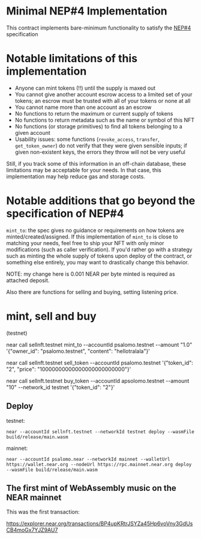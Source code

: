 Minimal NEP#4 Implementation
============================

This contract implements bare-minimum functionality to satisfy the [NEP#4](https://github.com/nearprotocol/NEPs/pull/4) specification

Notable limitations of this implementation
==========================================

* Anyone can mint tokens (!!) until the supply is maxed out
* You cannot give another account escrow access to a limited set of your tokens; an escrow must be trusted with all of your tokens or none at all
* You cannot name more than one account as an escrow
* No functions to return the maximum or current supply of tokens
* No functions to return metadata such as the name or symbol of this NFT
* No functions (or storage primitives) to find all tokens belonging to a given account
* Usability issues: some functions (`revoke_access`, `transfer`, `get_token_owner`) do not verify that they were given sensible inputs; if given non-existent keys, the errors they throw will not be very useful

Still, if you track some of this information in an off-chain database, these limitations may be acceptable for your needs. In that case, this implementation may help reduce gas and storage costs.


Notable additions that go beyond the specification of NEP#4
===========================================================

`mint_to`: the spec gives no guidance or requirements on how tokens are minted/created/assigned. If this implementation of `mint_to` is close to matching your needs, feel free to ship your NFT with only minor modifications (such as caller verification). If you'd rather go with a strategy such as minting the whole supply of tokens upon deploy of the contract, or something else entirely, you may want to drastically change this behavior.

NOTE: my change here is 0.001 NEAR per byte minted is required as attached deposit.

Also there are functions for selling and buying, setting listening price.

mint, sell and buy
==================

(testnet)

near call sellnft.testnet mint_to --accountId psalomo.testnet --amount "1.0" '{"owner_id": "psalomo.testnet", "content": "hellotralala"}' 

near call sellnft.testnet sell_token --accountId psalomo.testnet '{"token_id": "2", "price": "10000000000000000000000000"}'        

near call sellnft.testnet buy_token --accountId apsolomo.testnet --amount "10"  --network_id testnet '{"token_id": "2"}'    

## Deploy

testnet:

`near --accountId sellnft.testnet --networkId testnet deploy --wasmFile build/release/main.wasm`

mainnet:

`near --accountId psalomo.near --networkId mainnet --walletUrl https://wallet.near.org --nodeUrl https://rpc.mainnet.near.org deploy --wasmFile build/release/main.wasm`

## The first mint of WebAssembly music on the NEAR mainnet

This was the first transaction:

https://explorer.near.org/transactions/BP4upKRtrJSYZa45Hp6voVny3GdUsCB4moGx7YJZ9AU7

